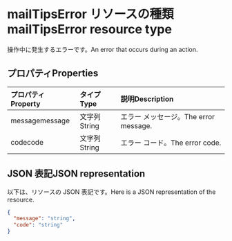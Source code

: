 # <a name="mailtipserror-resource-type"></a><span data-ttu-id="85926-101">mailTipsError リソースの種類</span><span class="sxs-lookup"><span data-stu-id="85926-101">mailTipsError resource type</span></span>

<span data-ttu-id="85926-102">操作中に発生するエラーです。</span><span class="sxs-lookup"><span data-stu-id="85926-102">An error that occurs during an action.</span></span>

## <a name="properties"></a><span data-ttu-id="85926-103">プロパティ</span><span class="sxs-lookup"><span data-stu-id="85926-103">Properties</span></span>
| <span data-ttu-id="85926-104">プロパティ</span><span class="sxs-lookup"><span data-stu-id="85926-104">Property</span></span>     | <span data-ttu-id="85926-105">タイプ</span><span class="sxs-lookup"><span data-stu-id="85926-105">Type</span></span>   |<span data-ttu-id="85926-106">説明</span><span class="sxs-lookup"><span data-stu-id="85926-106">Description</span></span>|
|:-----|:-----|:-----|
| <span data-ttu-id="85926-107">message</span><span class="sxs-lookup"><span data-stu-id="85926-107">message</span></span> | <span data-ttu-id="85926-108">文字列</span><span class="sxs-lookup"><span data-stu-id="85926-108">String</span></span> | <span data-ttu-id="85926-109">エラー メッセージ。</span><span class="sxs-lookup"><span data-stu-id="85926-109">The error message.</span></span> |
| <span data-ttu-id="85926-110">code</span><span class="sxs-lookup"><span data-stu-id="85926-110">code</span></span> | <span data-ttu-id="85926-111">文字列</span><span class="sxs-lookup"><span data-stu-id="85926-111">String</span></span> | <span data-ttu-id="85926-112">エラー コード。</span><span class="sxs-lookup"><span data-stu-id="85926-112">The error code.</span></span> |

## <a name="json-representation"></a><span data-ttu-id="85926-113">JSON 表記</span><span class="sxs-lookup"><span data-stu-id="85926-113">JSON representation</span></span>

<span data-ttu-id="85926-114">以下は、リソースの JSON 表記です。</span><span class="sxs-lookup"><span data-stu-id="85926-114">Here is a JSON representation of the resource.</span></span>

<!-- {
  "blockType": "resource",
  "optionalProperties": [

  ],
  "@odata.type": "microsoft.graph.mailTipsError"
}-->

```json
{
  "message": "string",
  "code": "string"
}

```

<!-- uuid: 8fcb5dbc-d5aa-4681-8e31-b001d5168d79
2015-10-25 14:57:30 UTC -->
<!-- {
  "type": "#page.annotation",
  "description": "mailTipsError resource",
  "keywords": "",
  "section": "documentation",
  "tocPath": ""
}-->